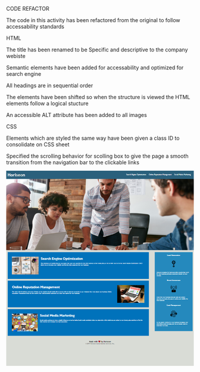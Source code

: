 CODE REFACTOR

The code in this activity has been refactored from the original to follow accessability standards

HTML 


The title has been renamed to be Specific and descriptive to the company webiste 

Semantic elements have been added for accessability and optimized for search engine 

All headings are in sequential order 

The elements have been shifted so when the structure is viewed the HTML elements follow a logical stucture

An accessible ALT attribute has been added to all images


CSS


Elements which are styled the same way have been given a class ID to consolidate on CSS sheet 

Specified the scrolling behavior for scolling box to give the page a smooth transition from the navigation bar to the clickable links


 ![screenshot](./assets/images/horiseon.PNG)





